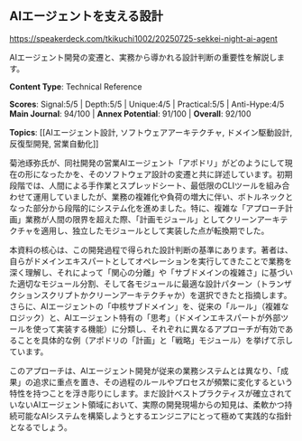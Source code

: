 ## AIエージェントを支える設計

https://speakerdeck.com/tkikuchi1002/20250725-sekkei-night-ai-agent

AIエージェント開発の変遷と、実務から導かれる設計判断の重要性を解説します。

**Content Type**: Technical Reference

**Scores**: Signal:5/5 | Depth:5/5 | Unique:4/5 | Practical:5/5 | Anti-Hype:4/5
**Main Journal**: 94/100 | **Annex Potential**: 91/100 | **Overall**: 92/100

**Topics**: [[AIエージェント設計, ソフトウェアアーキテクチャ, ドメイン駆動設計, 反復型開発, 営業自動化]]

菊池琢弥氏が、同社開発の営業AIエージェント「アポドリ」がどのようにして現在の形になったかを、そのソフトウェア設計の変遷と共に詳述しています。初期段階では、人間による手作業とスプレッドシート、最低限のCLIツールを組み合わせて運用していましたが、業務の複雑化や負荷の増大に伴い、ボトルネックとなった部分から段階的にシステム化を進めました。特に、複雑な「アプローチ計画」業務が人間の限界を超えた際、「計画モジュール」としてクリーンアーキテクチャを適用し、独立したモジュールとして実装した点が転換期でした。

本資料の核心は、この開発過程で得られた設計判断の基準にあります。著者は、自らがドメインエキスパートとしてオペレーションを実行してきたことで業務を深く理解し、それによって「関心の分離」や「サブドメインの複雑さ」に基づいた適切なモジュール分割、そして各モジュールに最適な設計パターン（トランザクションスクリプトかクリーンアーキテクチャか）を選択できたと指摘します。さらに、AIエージェントの「中核サブドメイン」を、従来の「ルール」（複雑なロジック）と、AIエージェント特有の「思考」（ドメインエキスパートが外部ツールを使って実装する機能）に分類し、それぞれに異なるアプローチが有効であることを具体的な例（アポドリの「計画」と「戦略」モジュール）を挙げて示しています。

このアプローチは、AIエージェント開発が従来の業務システムとは異なり、「成果」の追求に重点を置き、その過程のルールやプロセスが頻繁に変化するという特性を持つことを浮き彫りにします。まだ設計ベストプラクティスが確立されていないAIエージェント領域において、実際の開発現場からの知見は、柔軟かつ持続可能なAIシステムを構築しようとするエンジニアにとって極めて実践的な指針となるでしょう。